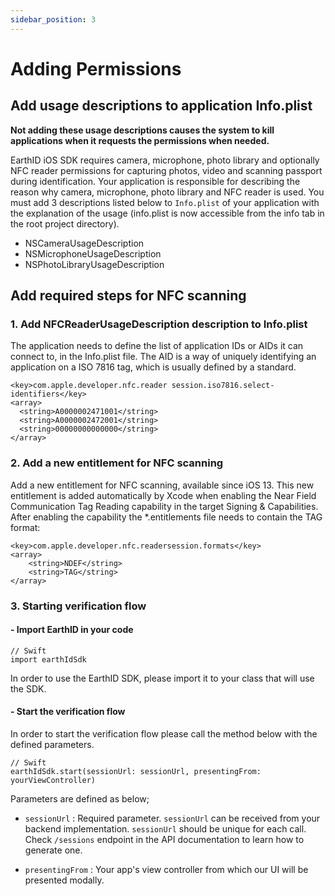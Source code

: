 ```yaml
---
sidebar_position: 3
---
```


# Adding Permissions

## Add usage descriptions to application Info.plist

**Not adding these usage descriptions causes the system to kill applications when it requests the permissions when needed.**

EarthID iOS SDK requires camera, microphone, photo library and optionally NFC reader permissions for capturing photos, video and scanning passport during identification. Your application is responsible for describing the reason why camera, microphone, photo library and NFC reader is used. You must add 3 descriptions listed below to `Info.plist`  of your application with the explanation of the usage (info.plist is now accessible from the info tab in the root project directory).

- NSCameraUsageDescription
- NSMicrophoneUsageDescription
- NSPhotoLibraryUsageDescription


## Add required steps for NFC scanning

### 1. Add NFCReaderUsageDescription description to Info.plist
The application needs to define the list of application IDs or AIDs it can connect to, in the Info.plist file. The AID is a way of uniquely identifying an application on a ISO 7816 tag, which is usually defined by a standard.
```
<key>com.apple.developer.nfc.reader session.iso7816.select-identifiers</key>
<array>
  <string>A0000002471001</string>
  <string>A0000002472001</string>
  <string>00000000000000</string>
</array>
```

### 2. Add a new entitlement for NFC scanning
Add a new entitlement for NFC scanning, available since iOS 13. This new entitlement is added automatically by Xcode when enabling the Near Field Communication Tag Reading capability in the target Signing & Capabilities. After enabling the capability the *.entitlements file needs to contain the TAG format:
```
<key>com.apple.developer.nfc.readersession.formats</key>
<array>
    <string>NDEF</string>
    <string>TAG</string>
</array>
```

### 3. Starting verification flow
#### - Import EarthID in your code

```
// Swift
import earthIdSdk
```
 In order to use the EarthID SDK, please import it to your class that will use the SDK.

#### - Start the verification flow
In order to start the verification flow please call the method below with the defined parameters.
```
// Swift
earthIdSdk.start(sessionUrl: sessionUrl, presentingFrom: yourViewController)
```

Parameters are defined as below;

- `sessionUrl` : Required parameter. `sessionUrl` can be received from your backend implementation.     `sessionUrl` should be unique for each call. Check `/sessions` endpoint in the API documentation to learn how to generate one.

- `presentingFrom` : Your app's view controller from which our UI will be presented modally.

